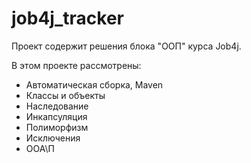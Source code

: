 # job4j_tracker
Проект содержит решения блока "OOП" курса Job4j.

В этом проекте рассмотрены:
- Автоматическая сборка, Maven
- Классы и объекты
- Наследование
- Инкапсуляция
- Полиморфизм
- Исключения
- ООА\П 
